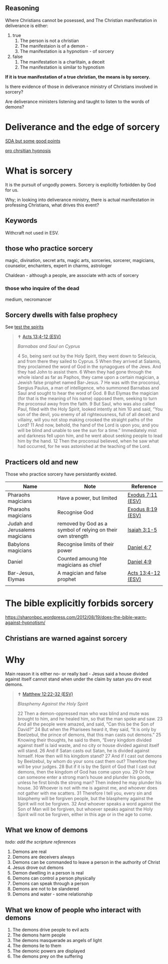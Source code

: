 ## Reasoning

Where Christians cannot be posessed, and The Christian manifestation in deliverance is either:

1. true
    1. The person is not a christian
    1. The manifestaion is of a demon - 
    1. The manifestation is a hypnotism - of sorcery
1. false
    1. The manifestation is a charlitain, a deceit
    1. The manifestation is similar to hypnotism

**If it is true manifestation of a true christian, the means is by sorcery.**

Is there evidence of those in deliverance ministry of Christians involved in sorcery?

Are deliverance ministers listening and taught to listen to the words of demons?

# Deliverance and the edge of sorcery

[SDA but some good points](https://www.ministrymagazine.org/archive/1992/08/beware-of-deliverance-ministries)

[pro chrsitian hypnosis](https://hypnosishealthinfo.com/library/a-christian-understanding-of-hypnosis)

# What is sorcery

It is the pursuit of ungodly powers. Sorcery is explicitly forbidden by God for us.

Why; in looking into deliverance ministry, there is actual manifestation in professing Christians, what drives this event?

## Keywords

Withcraft not used in ESV.

## those who practice sorcery
magic, divination, secret arts, magic arts, sorceries, sorcerer, magicians, counselor, enchanters, expert in charms, astrologer

Chaldean - although a people, are associate with acts of sorcery

### those who inquire of the dead
medium, necromancer

## Sorcery dwells with false prophecy

See [test the spirits](/deliverance_ministry/test_the_spirits.md)

> ✝️ [Acts 13:4-12 (ESV)](https://esv.literalword.com/?q=Acts+13%3A4-12)
>
> *Barnabas and Saul on Cyprus*
>
> 4 So, being sent out by the Holy Spirit, they went down to Seleucia, and from there they sailed to Cyprus. 5 When they arrived at Salamis, they proclaimed the word of God in the synagogues of the Jews. And they had John to assist them. 6 When they had gone through the whole island as far as Paphos, they came upon a certain magician, a Jewish false prophet named Bar-Jesus. 7 He was with the proconsul, Sergius Paulus, a man of intelligence, who summoned Barnabas and Saul and sought to hear the word of God. 8 But Elymas the magician (for that is the meaning of his name) opposed them, seeking to turn the proconsul away from the faith. 9 But Saul, who was also called Paul, filled with the Holy Spirit, looked intently at him 10 and said, “You son of the devil, you enemy of all righteousness, full of all deceit and villainy, will you not stop making crooked the straight paths of the Lord? 11 And now, behold, the hand of the Lord is upon you, and you will be blind and unable to see the sun for a time.” Immediately mist and darkness fell upon him, and he went about seeking people to lead him by the hand. 12 Then the proconsul believed, when he saw what had occurred, for he was astonished at the teaching of the Lord.

## Practicers old and new

Those who practice sorcery have persistantly existed.

| Name | Note |  Reference |
|---|---|---|
|Pharaohs magicians|Have a power, but limited|[Exodus 7:11 (ESV)](https://esv.literalword.com/?h=11&q=Exodus+7)|
|Pharaohs magicians|Recognise God|[Exodus 8:19 (ESV)](https://esv.literalword.com/?h=11&q=Exodus+8)|
|Judah and Jerusalems magicians|removed by God as a symbol of relying on their own strength|[Isaiah 3:1-5](https://esv.literalword.com/?q=Isaiah+3%3A1-5)|
|Babylons magicians|Recognise limits of their power|[Daniel 4:7](https://esv.literalword.com/?q=Daniel+4%3A7)|
|Daniel|Counted amoung hte magicians as chief|[Daniel 4:9](https://esv.literalword.com/?q=Daniel+4%3A9)|
|Bar-Jesus, Elymas|A magician and false prophet|[Acts 13:4-12 (ESV)](https://esv.literalword.com/?q=Acts+13%3A4-12)|
||||

# The bible explicitly forbids sorcery

https://sharonbpc.wordpress.com/2012/08/19/does-the-bible-warn-against-hypnotism/

## Christians are warned against sorcery


# Why

Main reason it is either no- or really bad - Jesus said a house divided against itself cannot stand when under the claim by satan you drv eout demons.

> ✝️ [Matthew 12:22-32 (ESV)](https://esv.literalword.com/?q=Matthew+12%3A22-32)
>
> *Blasphemy Against the Holy Spirit*
>
> 22 Then a demon-oppressed man who was blind and mute was brought to him, and he healed him, so that the man spoke and saw. 23 And all the people were amazed, and said, “Can this be the Son of David?” 24 But when the Pharisees heard it, they said, “It is only by Beelzebul, the prince of demons, that this man casts out demons.” 25 Knowing their thoughts, he said to them, “Every kingdom divided against itself is laid waste, and no city or house divided against itself will stand. 26 And if Satan casts out Satan, he is divided against himself. How then will his kingdom stand? 27 And if I cast out demons by Beelzebul, by whom do your sons cast them out? Therefore they will be your judges. 28 But if it is by the Spirit of God that I cast out demons, then the kingdom of God has come upon you. 29 Or how can someone enter a strong man’s house and plunder his goods, unless he first binds the strong man? Then indeed he may plunder his house. 30 Whoever is not with me is against me, and whoever does not gather with me scatters. 31 Therefore I tell you, every sin and blasphemy will be forgiven people, but the blasphemy against the Spirit will not be forgiven. 32 And whoever speaks a word against the Son of Man will be forgiven, but whoever speaks against the Holy Spirit will not be forgiven, either in this age or in the age to come.




## What we know of demons

*todo: add the scripture references*

1. Demons are real
1. Demons are deceivers always
1. Demons can be commanded to leave a person in the authority of Christ
1. Jesus drove out demons
1. Demon dwelling in a person is real
1. Demons can control a person physically
1. Demons can speak through a person
1. Demons are not to be slandered
1. Demons and water - some relationship

## What we know of people who interact with demons

1. The demons drive people to evil acts
1. The demons harm people
1. The demons masquerade as angels of light
1. The demons lie to them
1. The demonic powers are displayed 
1. The demons prey on the suffering